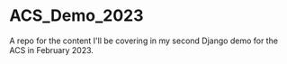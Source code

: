 # ACS_Demo_2023
A repo for the content I'll be covering in my second Django demo for the ACS in February 2023.
